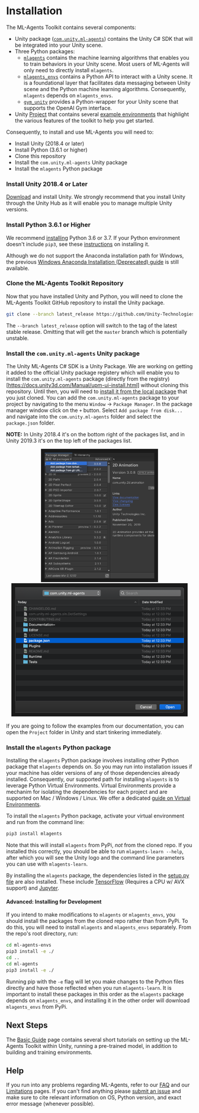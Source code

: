 # Installation

The ML-Agents Toolkit contains several components:
* Unity package ([`com.unity.ml-agents`](../com.unity.ml-agents/)) contains the Unity C# SDK that will be integrated into your Unity scene.
* Three Python packages:
  * [`mlagents`](../ml-agents/) contains the machine learning algorithms that enables you to train behaviors in your Unity scene. Most users of ML-Agents will only need to directly install `mlagents`.
  * [`mlagents_envs`](../ml-agents-envs/) contains a Python API to interact with a Unity scene. It is a foundational layer that facilitates
data messaging between Unity scene and the Python machine learning algorithms. Consequently, `mlagents` depends on `mlagents_envs`.
  * [`gym_unity`](../gym-unity/) provides a Python-wrapper for your Unity scene that supports the OpenAI Gym interface.
* Unity [Project](../Project/) that contains several [example environments](Learning-Environment-Examples.md) that highlight the various features of the toolkit to help you get started.

Consequently, to install and use ML-Agents you will need to:
* Install Unity (2018.4 or later)
* Install Python (3.6.1 or higher)
* Clone this repository
* Install the `com.unity.ml-agents` Unity package
* Install the `mlagents` Python package

### Install **Unity 2018.4** or Later

[Download](https://unity3d.com/get-unity/download) and install Unity. We strongly recommend
that you install Unity through the Unity Hub as it will enable you to manage multiple Unity
versions. 

### Install **Python 3.6.1** or Higher

We recommend [installing](https://www.python.org/downloads/) Python 3.6 or 3.7. If your Python 
environment doesn't include `pip3`, see these 
[instructions](https://packaging.python.org/guides/installing-using-linux-tools/#installing-pip-setuptools-wheel-with-linux-package-managers)
on installing it.

Although we do not support the Anaconda installation path for Windows, the previous 
[Windows Anaconda Installation (Deprecated) guide](Installation-Windows.md)
is still available. 

### Clone the ML-Agents Toolkit Repository

Now that you have installed Unity and Python, you will need to clone the 
ML-Agents Toolkit GitHub repository to install the Unity package.

```sh
git clone --branch latest_release https://github.com/Unity-Technologies/ml-agents.git
```
The `--branch latest_release` option will switch to the tag of the latest stable release.
Omitting that will get the `master` branch which is potentially unstable.

### Install the `com.unity.ml-agents` Unity package

The Unity ML-Agents C# SDK is a Unity Package. We are working on getting it added to the
official Unity package registery which will enable you to install the `com.unity.ml-agents` package
(directly from the registry)[https://docs.unity3d.com/Manual/upm-ui-install.html] without cloning 
this repository. Until then, you will need to 
[install it from the local package](https://docs.unity3d.com/Manual/upm-ui-local.html) that you just cloned.
You can add the `com.unity.ml-agents` package to 
your project by navigating to the menu `Window`  -> `Package Manager`. In the package manager 
window click on the `+` button. Select `Add package from disk...` and navigate into the
`com.unity.ml-agents` folder and select the `package.json` folder.

**NOTE:** In Unity 2018.4 it's on the bottom right of the packages list, and in Unity 2019.3 it's 
on the top left of the packages list.

<p align="center">
  <img src="images/unity_package_manager_window.png"
       alt="Unity Package Manager Window"
       height="340" border="10" />
  <img src="images/unity_package_json.png"
     alt="package.json"
     height="340" border="10" />
</p>

If you are going to follow the examples from our documentation, you can open the `Project`
folder in Unity and start tinkering immediately.

### Install the `mlagents` Python package

Installing the `mlagents` Python package involves installing other Python package
that `mlagents` depends on. So you may run into installation issues if your machine 
has older versions of any of those dependencies already installed. Consequently, our
supported path for installing `mlagents` is to leverage Python Virtual Environments.
Virtual Environments provide a mechanim for isolating the dependencies for each project 
and are supported on Mac / Windows / Linux. We offer a dedicated 
[guide on Virtual Environments](Using-Virtual-Environment.md).

To install the `mlagents` Python package, activate your virtual environment and run from the command line:

```sh
pip3 install mlagents
```

Note that this will install `mlagents` from PyPi, _not_ from the cloned repo.
If you installed this correctly, you should be able to run
`mlagents-learn --help`, after which you will see the Unity logo and the command line
parameters you can use with `mlagents-learn`.

By installing the `mlagents` package, the dependencies listed in the [setup.py file](../ml-agents/setup.py) are also installed. These include [TensorFlow](Background-TensorFlow.md) (Requires a CPU w/ AVX support)
and [Jupyter](Background-Jupyter.md).

#### Advanced: Installing for Development

If you intend to make modifications to `mlagents` or `mlagents_envs`, you should install
the packages from the cloned repo rather than from PyPi. To do this, you will need to install
 `mlagents` and `mlagents_envs` separately. From the repo's root directory, run:

```sh
cd ml-agents-envs
pip3 install -e ./
cd ..
cd ml-agents
pip3 install -e ./
```

Running pip with the `-e` flag will let you make changes to the Python files directly and have those
reflected when you run `mlagents-learn`. It is important to install these packages in this order as the
`mlagents` package depends on `mlagents_envs`, and installing it in the other
order will download `mlagents_envs` from PyPi.

## Next Steps

The [Basic Guide](Basic-Guide.md) page contains several short tutorials on
setting up the ML-Agents Toolkit within Unity, running a pre-trained model, in
addition to building and training environments.

## Help

If you run into any problems regarding ML-Agents, refer to our [FAQ](FAQ.md) and
our [Limitations](Limitations.md) pages. If you can't find anything please
[submit an issue](https://github.com/Unity-Technologies/ml-agents/issues) and
make sure to cite relevant information on OS, Python version, and exact error
message (whenever possible).
